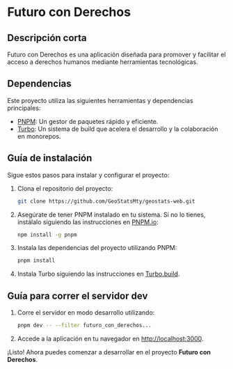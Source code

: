 # Futuro con Derechos

## Descripción corta
Futuro con Derechos es una aplicación diseñada para promover y facilitar el acceso a derechos humanos mediante herramientas tecnológicas.

## Dependencias
Este proyecto utiliza las siguientes herramientas y dependencias principales:

- [PNPM](https://pnpm.io): Un gestor de paquetes rápido y eficiente.
- [Turbo](https://turbo.build/repo/docs/getting-started/installation): Un sistema de build que acelera el desarrollo y la colaboración en monorepos.

## Guía de instalación
Sigue estos pasos para instalar y configurar el proyecto:

1. Clona el repositorio del proyecto:
   ```bash
   git clone https://github.com/GeoStatsMty/geostats-web.git
   ```

2. Asegúrate de tener PNPM instalado en tu sistema. Si no lo tienes, instálalo siguiendo las instrucciones en [PNPM.io](https://pnpm.io/installation):
   ```bash
   npm install -g pnpm
   ```

3. Instala las dependencias del proyecto utilizando PNPM:
   ```bash
   pnpm install
   ```

4. Instala Turbo siguiendo las instrucciones en [Turbo.build](https://turbo.build/repo/docs/getting-started/installation).

## Guía para correr el servidor dev


1. Corre el servidor en modo desarrollo utilizando:
   ```bash
   pnpm dev -- --filter futuro_con_derechos...
   ```

2. Accede a la aplicación en tu navegador en [http://localhost:3000](http://localhost:3000).

¡Listo! Ahora puedes comenzar a desarrollar en el proyecto **Futuro con Derechos**.